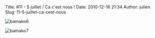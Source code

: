 Title: #11 - 5 juillet / Ca c'est nous !
Date: 2010-12-16 21:34
Author: julien
Slug: 11-5-juillet-ca-cest-nous

![bamako6]({static}/images/bamako/bamako6.JPG)

![bamako7]({static}/images/bamako/bamako7.JPG)
